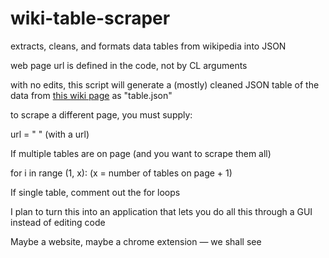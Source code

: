 # wiki-table-scraper
extracts, cleans, and formats data tables from wikipedia into JSON

web page url is defined in the code, not by CL arguments

with no edits, this script will generate a (mostly) cleaned JSON table of the data from <a href="https://en.wikipedia.org/wiki/List_of_mass_shootings_in_the_United_States#1920s">this wiki page</a> as "table.json"

to scrape a different page, you must supply:

  url =  " "
  (with a url)

If multiple tables are on page (and you want to scrape them all)

  for i in range (1, x):
  (x = number of tables on page + 1)

If single table, comment out the for loops


I plan to turn this into an application that lets you do all this through a GUI instead of editing code

Maybe a website, maybe a chrome extension — we shall see
